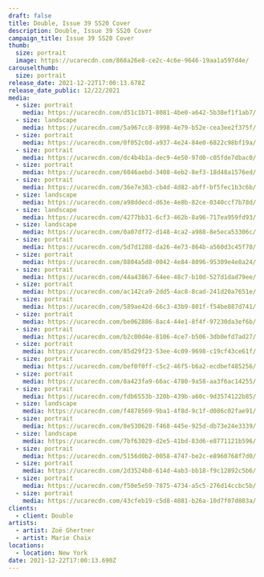 ```yaml
---
draft: false
title: Double, Issue 39 SS20 Cover
description: Double, Issue 39 SS20 Cover
campaign_title: Issue 39 SS20 Cover
thumb:
  size: portrait
  image: https://ucarecdn.com/868a26e8-ce2c-4c6e-9646-19aa1a597d4e/
carouselthumb:
  size: portrait
release_date: 2021-12-22T17:00:13.678Z
release_date_public: 12/22/2021
media:
  - size: portrait
    media: https://ucarecdn.com/d51c1b71-8081-4be0-a642-5b38ef1f1ab7/
  - size: landscape
    media: https://ucarecdn.com/5a967cc8-8998-4e79-b52e-cea3ee2f375f/
  - size: portrait
    media: https://ucarecdn.com/0f052c0d-a937-4e24-84e0-6822c98bf19a/
  - size: portrait
    media: https://ucarecdn.com/dc4b4b1a-dec9-4e50-97d0-c05fde7dbac0/
  - size: portrait
    media: https://ucarecdn.com/6046aebd-3408-4eb2-8ef3-18d48a1576ed/
  - size: portrait
    media: https://ucarecdn.com/36e7e383-cb4d-4d82-abff-bf5fec1b3c6b/
  - size: landscape
    media: https://ucarecdn.com/a98ddecd-d63e-4e8b-82ce-0340ccf7b78d/
  - size: landscape
    media: https://ucarecdn.com/4277bb31-6cf3-462b-8a96-717ea959fd93/
  - size: landscape
    media: https://ucarecdn.com/0a07df72-d148-4ca2-a988-8e5eca53306c/
  - size: portrait
    media: https://ucarecdn.com/5d7d1288-da26-4e73-864b-a560d3c45f70/
  - size: portrait
    media: https://ucarecdn.com/8804a5d8-0042-4e84-8096-95309e4e8a24/
  - size: portrait
    media: https://ucarecdn.com/44a43867-64ee-48c7-b10d-527d1dad79ee/
  - size: portrait
    media: https://ucarecdn.com/ac142ca9-2dd5-4ac8-8cad-241d20a7651e/
  - size: portrait
    media: https://ucarecdn.com/589ae42d-66c3-43b9-801f-f54be887d741/
  - size: portrait
    media: https://ucarecdn.com/be062886-8ac4-44e1-8f4f-97230da3ef6b/
  - size: portrait
    media: https://ucarecdn.com/b2c00d4e-8106-4ce7-b506-3db0efd7ad27/
  - size: portrait
    media: https://ucarecdn.com/85d29f23-53ee-4c09-9698-c19cf43ce61f/
  - size: portrait
    media: https://ucarecdn.com/bef0f0ff-c5c2-46f5-b6a2-ecdbef485256/
  - size: portrait
    media: https://ucarecdn.com/8a423fa9-66ac-4780-9a58-aa3f6ac14255/
  - size: portrait
    media: https://ucarecdn.com/fdb6553b-320b-439b-a60c-9d3574122b85/
  - size: landscape
    media: https://ucarecdn.com/f4878569-9ba1-4f8d-9c1f-d086c02fae91/
  - size: portrait
    media: https://ucarecdn.com/8e530620-f468-445e-925d-db73e24e3339/
  - size: landscape
    media: https://ucarecdn.com/7bf63029-d2e5-41bd-83d6-e8771121b596/
  - size: portrait
    media: https://ucarecdn.com/5156d0b2-0058-4747-be2c-e8960768f7d0/
  - size: portrait
    media: https://ucarecdn.com/2d3524b8-614d-4ab3-bb18-f9c12892c5b6/
  - size: portrait
    media: https://ucarecdn.com/f50e5e59-7875-4734-a5c5-276d14ccbc5b/
  - size: portrait
    media: https://ucarecdn.com/43cfeb19-c5d8-4081-b26a-10d7f07d803a/
clients:
  - client: Double
artists:
  - artist: Zoë Ghertner
  - artist: Marie Chaix
locations:
  - location: New York
date: 2021-12-22T17:00:13.690Z
---
```

